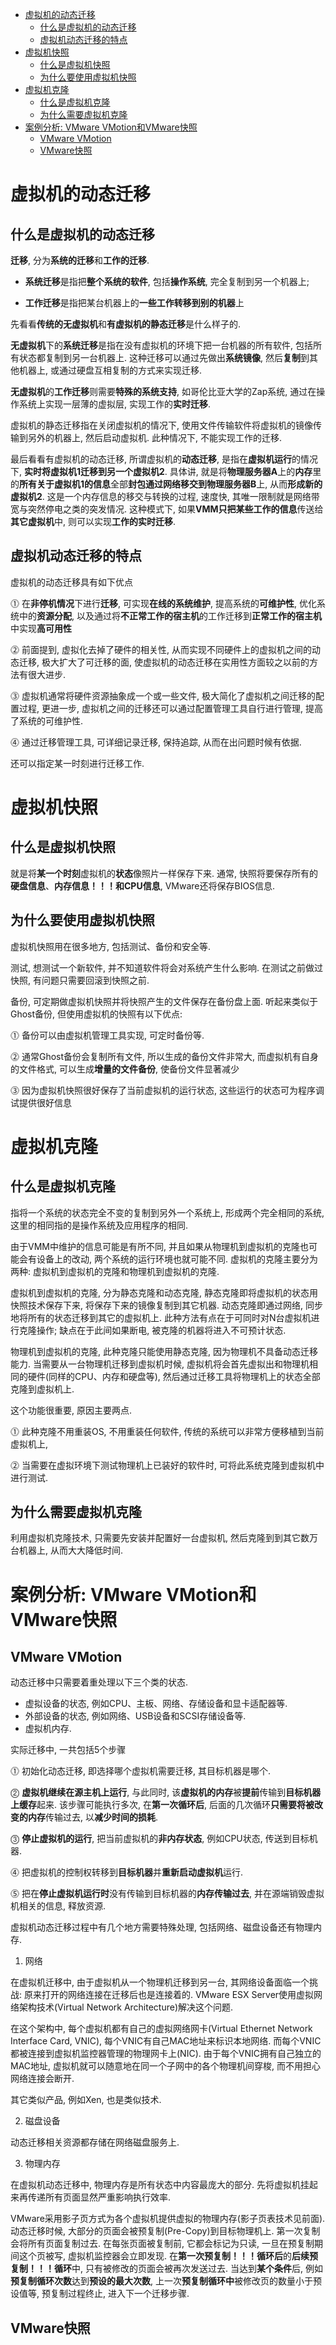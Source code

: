 
<!-- @import "[TOC]" {cmd="toc" depthFrom=1 depthTo=6 orderedList=false} -->

<!-- code_chunk_output -->

- [虚拟机的动态迁移](#虚拟机的动态迁移)
  - [什么是虚拟机的动态迁移](#什么是虚拟机的动态迁移)
  - [虚拟机动态迁移的特点](#虚拟机动态迁移的特点)
- [虚拟机快照](#虚拟机快照)
  - [什么是虚拟机快照](#什么是虚拟机快照)
  - [为什么要使用虚拟机快照](#为什么要使用虚拟机快照)
- [虚拟机克隆](#虚拟机克隆)
  - [什么是虚拟机克隆](#什么是虚拟机克隆)
  - [为什么需要虚拟机克隆](#为什么需要虚拟机克隆)
- [案例分析: VMware VMotion和VMware快照](#案例分析-vmware-vmotion和vmware快照)
  - [VMware VMotion](#vmware-vmotion)
  - [VMware快照](#vmware快照)

<!-- /code_chunk_output -->

# 虚拟机的动态迁移

## 什么是虚拟机的动态迁移

**迁移**, 分为**系统的迁移**和**工作的迁移**.

- **系统迁移**是指把**整个系统的软件**, 包括**操作系统**, 完全复制到另一个机器上;

- **工作迁移**是指把某台机器上的**一些工作转移到别的机器**上

先看看**传统的无虚拟机**和**有虚拟机的静态迁移**是什么样子的.

**无虚拟机**下的**系统迁移**是指在没有虚拟机的环境下把一台机器的所有软件, 包括所有状态都复制到另一台机器上. 这种迁移可以通过先做出**系统镜像**, 然后**复制**到其他机器上, 或通过硬盘互相复制的方式来实现迁移.

**无虚拟机**的**工作迁移**则需要**特殊的系统支持**, 如哥伦比亚大学的Zap系统, 通过在操作系统上实现一层薄的虚拟层, 实现工作的**实时迁移**.

虚拟机的静态迁移指在关闭虚拟机的情况下, 使用文件传输软件将虚拟机的镜像传输到另外的机器上, 然后启动虚拟机. 此种情况下, 不能实现工作的迁移.

最后看看有虚拟机的动态迁移, 所谓虚拟机的**动态迁移**, 是指在**虚拟机运行**的情况下, **实时将虚拟机1迁移到另一个虚拟机2**. 具体讲, 就是将**物理服务器A**上的**内存**里的**所有关于虚拟机1的信息**全部**封包通过网络移交到物理服务器B**上, 从而**形成新的虚拟机2**. 这是一个内存信息的移交与转换的过程, 速度快, 其唯一限制就是网络带宽与突然停电之类的突发情况. 这种模式下, 如果**VMM只把某些工作的信息**传送给**其它虚拟机**中, 则可以实现**工作的实时迁移**.

## 虚拟机动态迁移的特点

虚拟机的动态迁移具有如下优点

⓵ 在**非停机情况**下进行**迁移**, 可实现**在线的系统维护**, 提高系统的**可维护性**, 优化系统中的**资源分配**, 以及通过将**不正常工作的宿主机**的工作迁移到**正常工作的宿主机**中实现**高可用性**

⓶ 前面提到, 虚拟化去掉了硬件的相关性, 从而实现不同硬件上的虚拟机之间的动态迁移, 极大扩大了可迁移的面, 使虚拟机的动态迁移在实用性方面较之以前的方法有很大进步.

⓷ 虚拟机通常将硬件资源抽象成一个或一些文件, 极大简化了虚拟机之间迁移的配置过程, 更进一步, 虚拟机之间的迁移还可以通过配置管理工具自行进行管理, 提高了系统的可维护性.

⓸ 通过迁移管理工具, 可详细记录迁移, 保持追踪, 从而在出问题时候有依据.

还可以指定某一时刻进行迁移工作.

# 虚拟机快照

## 什么是虚拟机快照

就是将**某一个时刻**虚拟机的**状态**像照片一样保存下来. 通常, 快照将要保存所有的**硬盘信息**、**内存信息！！！**和**CPU信息**, VMware还将保存BIOS信息.

## 为什么要使用虚拟机快照

虚拟机快照用在很多地方, 包括测试、备份和安全等.

测试, 想测试一个新软件, 并不知道软件将会对系统产生什么影响. 在测试之前做过快照, 有问题只需要回滚到快照之前.

备份, 可定期做虚拟机快照并将快照产生的文件保存在备份盘上面. 听起来类似于Ghost备份, 但使用虚拟机的快照有以下优点:

⓵ 备份可以由虚拟机管理工具实现, 可定时备份等.

⓶ 通常Ghost备份会复制所有文件, 所以生成的备份文件非常大, 而虚拟机有自身的文件格式, 可以生成**增量的文件备份**, 使备份文件显著减少

⓷ 因为虚拟机快照很好保存了当前虚拟机的运行状态, 这些运行的状态可为程序调试提供很好信息

# 虚拟机克隆

## 什么是虚拟机克隆

指将一个系统的状态完全不变的复制到另外一个系统上, 形成两个完全相同的系统, 这里的相同指的是操作系统及应用程序的相同.

由于VMM中维护的信息可能是有所不同, 并且如果从物理机到虚拟机的克隆也可能会有设备上的改动, 两个系统的运行环境也就可能不同. 虚拟机的克隆主要分为两种: 虚拟机到虚拟机的克隆和物理机到虚拟机的克隆.

虚拟机到虚拟机的克隆, 分为静态克隆和动态克隆, 静态克隆即将虚拟机的状态用快照技术保存下来, 将保存下来的镜像复制到其它机器. 动态克隆即通过网络, 同步地将所有的状态迁移到其它的虚拟机上. 此种方法有点在于可同时对N台虚拟机进行克隆操作; 缺点在于此间如果断电, 被克隆的机器将进入不可预计状态.

物理机到虚拟机的克隆, 此种克隆只能使用静态克隆, 因为物理机不具备动态迁移能力. 当需要从一台物理机迁移到虚拟机时候, 虚拟机将会首先虚拟出和物理机相同的硬件(同样的CPU、内存和硬盘等), 然后通过迁移工具将物理机上的状态全部克隆到虚拟机上.

这个功能很重要, 原因主要两点.

⓵ 此种克隆不用重装OS, 不用重装任何软件, 传统的系统可以非常方便移植到当前虚拟机上,

⓶ 当需要在虚拟环境下测试物理机上已装好的软件时, 可将此系统克隆到虚拟机中进行测试.

## 为什么需要虚拟机克隆

利用虚拟机克隆技术, 只需要先安装并配置好一台虚拟机, 然后克隆到到其它数万台机器上, 从而大大降低时间.

# 案例分析: VMware VMotion和VMware快照

## VMware VMotion

动态迁移中只需要着重处理以下三个类的状态.

- 虚拟设备的状态, 例如CPU、主板、网络、存储设备和显卡适配器等.
- 外部设备的状态, 例如网络、USB设备和SCSI存储设备等.
- 虚拟机内存.

实际迁移中, 一共包括5个步骤

⓵ 初始化动态迁移, 即选择哪个虚拟机需要迁移, 其目标机器是哪个.

⓶ **虚拟机继续在源主机上运行**, 与此同时, 该**虚拟机的内存**被**提前**传输到**目标机器上缓存**起来. 该步骤可能执行多次, 在**第一次循环后**, 后面的几次循环**只需要将被改变的内存**传输过去, 以**减少时间的损耗**.

⓷ **停止虚拟机的运行**, 把当前虚拟机的**非内存状态**, 例如CPU状态, 传送到目标机器.

⓸ 把虚拟机的控制权转移到**目标机器**并**重新启动虚拟机**运行.

⓹ 把在**停止虚拟机运行时**没有传输到目标机器的**内存传输过去**, 并在源端销毁虚拟机相关的信息, 释放资源.

虚拟机动态迁移过程中有几个地方需要特殊处理, 包括网络、磁盘设备还有物理内存.

1. 网络

在虚拟机迁移中, 由于虚拟机从一个物理机迁移到另一台, 其网络设备面临一个挑战: 原来打开的网络连接在迁移后也是连接着的. VMware ESX Server使用虚拟网络架构技术(Virtual Network Architecture)解决这个问题.

在这个架构中, 每个虚拟机都有自己的虚拟网络网卡(Virtual Ethernet Network Interface Card, VNIC), 每个VNIC有自己MAC地址来标识本地网络. 而每个VNIC都被连接到虚拟机监控器管理的物理网卡上(NIC). 由于每个VNIC拥有自己独立的MAC地址, 虚拟机就可以随意地在同一个子网中的各个物理机间穿梭, 而不用担心网络连接会断开.

其它类似产品, 例如Xen, 也是类似技术.

2. 磁盘设备

动态迁移相关资源都存储在网络磁盘服务上.

3. 物理内存

在虚拟机动态迁移中, 物理内存是所有状态中内容最庞大的部分. 先将虚拟机挂起来再传递所有页面显然严重影响执行效率.

VMware采用影子页方式为各个虚拟机提供虚拟的物理内存(影子页表技术见前面). 动态迁移时候, 大部分的页面会被预复制(Pre\-Copy)到目标物理机上. 第一次复制会将所有页面复制过去. 在每张页面被复制前, 它都会标记为只读, 一旦在预复制期间这个页被写, 虚拟机监控器会立即发现. 在**第一次预复制！！！循环后**的**后续预复制！！！循环**中, 只有被修改的页面会被再次发送过去. 当达到**某个条件**后, 例如**预复制循环次数**达到**预设的最大次数**, 上一次**预复制循环中**被修改页的数量小于预设值等, 预复制过程终止, 进入下一个迁移步骤.

## VMware快照


